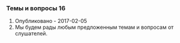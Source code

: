 ### Темы и вопросы 16
1. Опубликовано - 2017-02-05
2. Мы будем рады любым предложенным темам и вопросам от слушателей.
